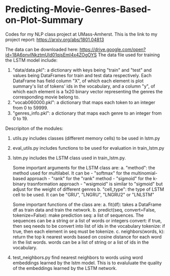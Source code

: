 # Predicting-Movie-Genres-Based-on-Plot-Summary
Codes for my NLP class project at UMass-Amherst. This is the link to my project report: https://arxiv.org/abs/1801.04813

The data can be downloaded here: https://drive.google.com/open?id=18A6pnvINkztmUId01qjsEmI4x4ZOgOYS
The data file used for training the LSTM model include:
  1. "data/data.pkl": a dictionary with keys being "train" and "test" and values being DataFrames for train and test data respectively. Each DataFrame has field column "X", of which each element is plot summary's list of tokens' ids in the vocabulary, and a column "y", of which each element is a 1x20 binary vector representing the genres the corresponding movie belong to.
  2. "vocab060000.pkl": a dictionary that maps each token to an integer from 0 to 59999.
  3. "genres_info.pkl": a dictionary that maps each genre to an integer from 0 to 19.
  
Descripiton of the modules:
1. utils.py includes classes (different memory cells) to be used in lstm.py
2. eval_utils.py includes functions to be used for evaluation in train_lstm.py
3. lstm.py includes the LSTM class used in train_lstm.py.
   
   Some important arguments for the LSTM class are:
     a. "method": the method used for multilabel. It can be
        - "softmax" for the multinomial-based approach
        - "rank" for the "rank" method
        - "sigmoid" for the k-binary trasnformation approach
        - "wsigmoid" is similar to "sigmoid" but adjust for the weight of different genres
     b. "cell_type": the type of LSTM cell to be used. It can be "GRU", "LNGRU", "LNGRU2" or "LNLSTM"
     
   Some important functions of the class are:
     a. fit(df): takes a DataFrame df as train data and train the network.
     b. predict(seq, convert=False, tokenize=False): make prediction
        seq: a list of sequences. The sequences can be a string or a list of words or integers
        convert: if true, then seq needs to be convert into list of ids in the vocabulary
        tokenize: if true, then each element in seq must be tokenize.
     c. neighbors(words, k): return the top k nearest words based on cosine distance for each word in the list words.
        words can be a list of string or a list of ids in the vocabulary.
        
4. test_neighbors.py find nearest neighbors to words using word embeddings learned by the lstm model.
   This is to evaluluate the quality of the embeddings learned by the LSTM network.
    
